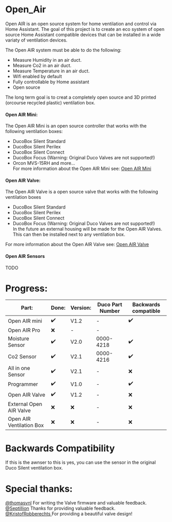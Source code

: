 # Open_Air
Open AIR is an open source system for home ventilation and control via Home Assistant. The goal of this project is to create an eco system of open source Home Assistant compatible devices that can be installed in a wide variaty of ventilation devices. 

The Open AIR system must be able to do the following:
 - Measure Humidity in an air duct.
 - Measure Co2 in an air duct.
 - Measure Temperature in an air duct.
 - Wifi enabled by default
 - Fully controllable by Home assistant
 - Open source

The long term goal is to creat a completely open source and 3D printed (orcourse recycled plastic) ventilation box.

#### Open AIR Mini:
The Open AIR Mini is an open source controller that works with the following ventilation boxes:
- DucoBox Silent Standard
- DucoBox Silent Perilex
- DucoBox Silent Connect
- DucoBox Focus (Warning: Original Duco Valves are not supported!)
- Orcon MVS-15RH
and more...\
For more information about the Open AIR Mini see: [Open AIR Mini](https://github.com/Flamingo-tech/Open-AIR/tree/main/Open%20Air%20Mini) 

#### Open AIR Valve:
The Open AIR Valve is a open source valve that works with the following ventilation boxes
- DucoBox Silent Standard
- DucoBox Silent Perilex
- DucoBox Silent Connect
- DucoBox Focus (Warning: Original Duco Valves are not supported!)\
In the future an external housing will be made for the Open AIR Valves. This can then be installed next to any ventilation box.

For more information about the Open AIR Valve see: [Open AIR Valve](https://github.com/Flamingo-tech/Open-AIR/tree/main/Open%20AIR%20Valve) 

#### Open AIR Sensors
 TODO

# Progress:


|   Part:         |Done:	                         |Version:                       |Duco Part Number|Backwards compatible|
|----------------|-------------------------------|-----------------------------|-----------------------------|-----------------------------|
|Open AIR mini|✔️         |V1.2          | -|✔️ 
|Open AIR Pro         |❌|-|- |
|Moisture Sensor        |✔️            |V2.0        | 0000-4218 | ✔️|
|Co2 Sensor         |✔️|V2.1| 0000-4216 | ✔️
|All in one Sensor         |✔️|V2.1| - | ❌ 
|Programmer         |✔️|V1.0| - | ✔️ 
|Open AIR Valve         |✔️|V1.2|- |❌
|External Open AIR Valve         |❌|❌|- |❌
|Open AIR Ventilation Box         |❌|❌|- |❌

# Backwards Compatibility

If this is the awnser to this is yes, you can use the sensor in the original Duco Silent ventilation box.


# Special thanks:
[@thomasvnl](https://github.com/thomasvnl) For writing the Valve firmware and valuable feedback.\
[@Septillion](https://github.com/septillion-git) Thanks for providing valuable feedback.\
[@KristofRobberechts ](https://github.com/KristofRobberechts) For providing a beautiful valve design!

